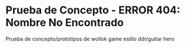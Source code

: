 

# Prueba de Concepto - ERROR 404: Nombre No Encontrado

Prueba de concepto/prototipos de wollok game estilo ddr/guitar hero

